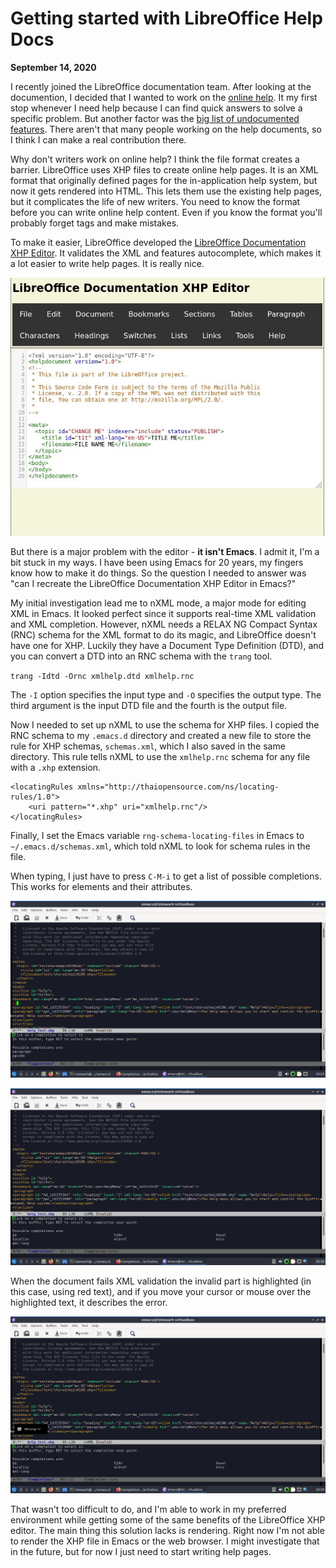 # Getting started with LibreOffice Help Docs

**September 14, 2020**

I recently joined the LibreOffice documentation team. After looking at the documention, I decided that I wanted to work on the [online help](https://help.libreoffice.org/). It my first stop whenever I need help because I can find quick answers to solve a specific problem. But another factor was the [big list of undocumented features](https://bugs.documentfoundation.org/showdependencytree.cgi?id=80430&hide_resolved=1). There aren't that many people working on the help documents, so I think I can make a real contribution there.

Why don't writers work on online help? I think the file format creates a barrier. LibreOffice uses XHP files to create online help pages. It is an XML format that originally defined pages for the in-application help system, but now it gets rendered into HTML. This lets them use the existing help pages, but it complicates the life of new writers. You need to know the format before you can write online help content. Even if you know the format you'll probably forget tags and make mistakes.

To make it easier, LibreOffice developed the [LibreOffice Documentation XHP Editor](https://newdesign.libreoffice.org/xhpeditor/index.php). It validates the XML and features autocomplete, which makes it a lot easier to write help pages. It is really nice.

![Libreoffice XHP Editor](img/LibreOffice-XHP-Editor.png "LibreOffice Documentation XHP Editor")

But there is a major problem with the editor - **it isn't Emacs**. I admit it, I'm a bit stuck in my ways. I have been using Emacs for 20 years, my fingers know how to make it do things. So the question I needed to answer was "can I recreate the LibreOffice Documentation XHP Editor in Emacs?"

My initial investigation lead me to nXML mode, a major mode for editing XML in Emacs. It looked perfect since it supports real-time XML validation and XML completion. However, nXML needs a RELAX NG Compact Syntax (RNC) schema for the XML format to do its magic, and LibreOffice doesn't have one for XHP. Luckily they have a Document Type Definition (DTD), and you can convert a DTD into an RNC schema with the `trang` tool.

`trang -Idtd -Ornc xmlhelp.dtd xmlhelp.rnc`

The `-I` option specifies the input type and `-O` specifies the output type. The third argument is the input DTD file and the fourth is the output file.

Now I needed to set up nXML to use the schema for XHP files. I copied the RNC schema to my `.emacs.d` directory and created a new file to store the rule for XHP schemas, `schemas.xml`, which I also saved in the same directory. This rule tells nXML to use the `xmlhelp.rnc` schema for any file with a `.xhp` extension.

```
<locatingRules xmlns="http://thaiopensource.com/ns/locating-rules/1.0">
    <uri pattern="*.xhp" uri="xmlhelp.rnc"/>
</locatingRules>
```

Finally, I set the Emacs variable `rng-schema-locating-files` in Emacs to `~/.emacs.d/schemas.xml`, which told nXML to look for schema rules in the file.

When typing, I just have to press `C-M-i` to get a list of possible completions. This works for elements and their attributes.

![Element Completion](img/nXML-Completion.png "Show possible element completions for <p")

![Attribute Completion](img/nXML-Completion2.png "Show possible attributes for the <paragraph> element")

When the document fails XML validation the invalid part is highlighted (in this case, using red text), and if you move your cursor or mouse over the highlighted text, it describes the error.

![nXML Validation](img/nXML-Validation.png "Show incomplete tag error")

That wasn't too difficult to do, and I'm able to work in my preferred environment while getting some of the same benefits of the LibreOffice XHP editor. The main thing this solution lacks is rendering. Right now I'm not able to render the XHP file in Emacs or the web browser. I might investigate that in the future, but for now I just need to start writing help pages.
